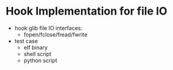 # Hook Implementation for file IO
* hook glib file IO interfaces:
	* fopen/fclose/fread/fwrite
* test case
	* elf binary
	* shell script
	* python script
